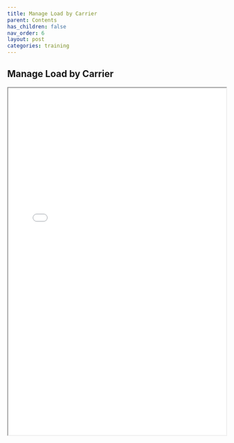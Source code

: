 ```yaml
---
title: Manage Load by Carrier
parent: Contents
has_children: false
nav_order: 6
layout: post
categories: training
---
```



## Manage Load by Carrier


<iframe width="100%" height="800" src="./assets/ph2/PETAL - Manage Load by carrier V1.0.pdf">



